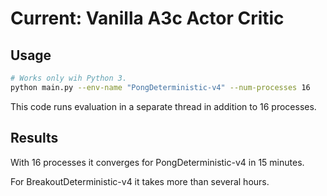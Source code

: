 # Current: Vanilla A3c Actor Critic

## Usage
```bash
# Works only wih Python 3.
python main.py --env-name "PongDeterministic-v4" --num-processes 16
```

This code runs evaluation in a separate thread in addition to 16 processes.

## Results

With 16 processes it converges for PongDeterministic-v4 in 15 minutes.

For BreakoutDeterministic-v4 it takes more than several hours.
